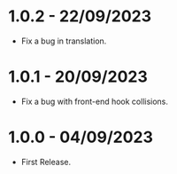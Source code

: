 # 1.0.2 - 22/09/2023
* Fix a bug in translation.

# 1.0.1 - 20/09/2023
* Fix a bug with front-end hook collisions.

# 1.0.0 - 04/09/2023
* First Release.